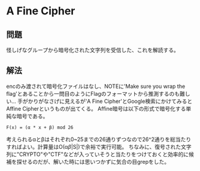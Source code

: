 # A Fine Cipher
## 問題
怪しげなグループから暗号化された文字列を受信した、これを解読する。
## 解法
encのみ渡されて暗号化ファイルはなし、NOTEに'Make sure you wrap the flag'とあることから一問目のようにFlagのフォーマットから推測するのも難しい...
手がかりがなさげに見えるが'A Fine Cipher'とGoogle検索にかけてみるとAffine Cipherというものが出てくる。
Affine暗号は以下の形式で暗号化する単純な暗号である。
```
F(x) = (α * x + β) mod 26
```
考えられるαとβはそれぞれ0~25までの26通りずつなので26^2通りを総当たりすればよい。計算量はO(α*β*|S|)で余裕で実行可能。
ちなみに、復号された文字列に"CRYPTO"や"CTF"などが入っていそうと当たりをつけておくと効率的に候補を探せるのだが、解いた時には思いつかずに気合の目grepをした。
